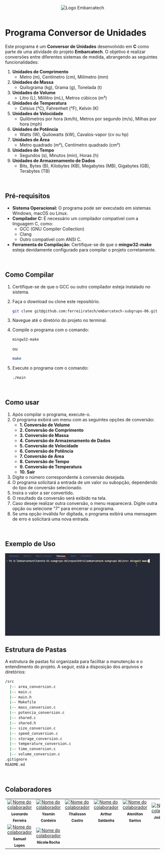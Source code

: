 <div align="center">
    <img src="https://moodle.embarcatech.cepedi.org.br/pluginfile.php/1/theme_moove/logo/1733422525/Group%20658.png" alt="Logo Embarcatech" height="100">
</div>

<br>

# Programa Conversor de Unidades

Este programa é um **Conversor de Unidades** desenvolvido em **C** como parte de uma atividade do projeto **Embarcatech**. O objetivo é realizar conversões entre diferentes sistemas de medida, abrangendo as seguintes funcionalidades:

1. **Unidades de Comprimento**  
   - Metro (m), Centímetro (cm), Milímetro (mm)
2. **Unidades de Massa**  
   - Quilograma (kg), Grama (g), Tonelada (t)
3. **Unidades de Volume**  
   - Litro (L), Mililitro (mL), Metros cúbicos (m³)
4. **Unidades de Temperatura**  
   - Celsius (°C), Fahrenheit (°F), Kelvin (K)
5. **Unidades de Velocidade**  
   - Quilômetros por hora (km/h), Metros por segundo (m/s), Milhas por hora (mph)
6. **Unidades de Potência**  
   - Watts (W), Quilowatts (kW), Cavalos-vapor (cv ou hp)
7. **Unidades de Área**  
   - Metro quadrado (m²), Centímetro quadrado (cm²)
8. **Unidades de Tempo**  
   - Segundos (s), Minutos (min), Horas (h)
9. **Unidades de Armazenamento de Dados**  
   - Bits, Bytes (B), Kilobytes (KB), Megabytes (MB), Gigabytes (GB), Terabytes (TB)

<br>

## Pré-requisitos

- **Sistema Operacional:** O programa pode ser executado em sistemas Windows, macOS ou Linux.  
- **Compilador C:** É necessário um compilador compatível com a linguagem C, como:
  - GCC (GNU Compiler Collection)
  - Clang  
  - Outro compatível com ANSI C.
- **Ferramenta de Compilação:** Certifique-se de que o **mingw32-make** esteja devidamente configurado para compilar o projeto corretamente.

<br>

## Como Compilar

1. Certifique-se de que o GCC ou outro compilador esteja instalado no sistema.  
2. Faça o download ou clone este repositório.
    ```bash
    git clone git@github.com:ferreiiratech/embarcatech-subgrupo-06.git
    ```

3. Navegue até o diretório do projeto no terminal.  
4. Compile o programa com o comando:  
   ```bash
   mingw32-make 
   ```
   ou 
    ```bash
    make
    ```

5. Execute o programa com o comando:
   ```bash
   ./main
   ```
<br>

## Como usar  

1. Após compilar o programa, execute-o.  
2. O programa exibirá um menu com as seguintes opções de conversão:  
    - **1. Conversão de Volume**  
    - **2. Conversão de Comprimento**  
    - **3. Conversão de Massa**  
    - **4. Conversão de Armazenamento de Dados**  
    - **5. Conversão de Velocidade**  
    - **6. Conversão de Potência**  
    - **7. Conversão de Área**
    - **8. Conversão de Tempo**
    - **9. Conversão de Temperatura**
    - **10. Sair** 
3. Digite o número correspondente à conversão desejada.  
4. O programa solicitará a entrada de um valor ou subopção, dependendo do tipo de conversão selecionado.  
5. Insira o valor a ser convertido.  
6. O resultado da conversão será exibido na tela.  
7. Caso deseje realizar outra conversão, o menu reaparecerá. Digite outra opção ou selecione "7" para encerrar o programa.  
8. Se uma opção inválida for digitada, o programa exibirá uma mensagem de erro e solicitará uma nova entrada.  

<br>

## Exemplo de Uso

![assets/execucao.gif](assets/execucao.gif)

## Estrutura de Pastas
A estrutura de pastas foi organizada para facilitar a manutenção e o entendimento do projeto. A seguir, está a disposição dos arquivos e diretórios:

```bash
/src
  |-- area_conversion.c
  |-- main.c
  |-- main.h
  |-- Makefile
  |-- mass_conversion.c
  |-- potencia_conversion.c
  |-- shared.c
  |-- shared.h
  |-- size_conversion.c
  |-- speed_conversion.c
  |-- storage_conversion.c
  |-- temperature_conversion.c
  |-- time_conversion.c
  |-- volume_conversion.c
.gitignore
README.md
```

<br>

## Colaboradores
<table>
  <tr>
    <td align="center">
      <a href="https://github.com/ferreiiratech">
        <img src="https://github.com/ferreiiratech.png" width="100px;" alt="Nome do colaborador"/><br>
        <sub>
          <b>Leonardo Ferreira</b>
        </sub>
      </a>
    </td>
    <td align="center">
      <a href="https://github.com/yasmincsme">
        <img src="https://github.com/yasmincsme.png" width="100px;" alt="Nome do colaborador"/><br>
        <sub>
          <b>Yasmin Cordeiro</b>
        </sub>
      </a>
    </td>
    <td align="center">
      <a href="https://github.com/thalissoncastrog">
        <img src="https://github.com/thalissoncastrog.png" width="100px;" alt="Nome do colaborador"/><br>
        <sub>
          <b>Thalisson Castro</b>
        </sub>
      </a>
    </td>
    <td align="center">
      <a href="https://github.com/ArthurSaldanha01">
        <img src="https://github.com/ArthurSaldanha01.png" width="100px;" alt="Nome do colaborador"/><br>
        <sub>
          <b>Arthur Saldanha</b>
        </sub>
      </a>
    </td>
        <td align="center">
      <a href="https://github.com/ateniltonjr">
        <img src="https://github.com/ateniltonjr.png" width="100px;" alt="Nome do colaborador"/><br>
        <sub>
          <b>Atenilton Santos</b>
        </sub>
      </a>
    </td>
    </td>
        <td align="center">
      <a href="https://github.com/bigodinhojf">
        <img src="https://github.com/bigodinhojf.png" width="100px;" alt="Nome do colaborador"/><br>
        <sub>
          <b>João Felipe</b>
        </sub>
      </a>
    </td>
  </tr>
  <tr>
    </td>
        <td align="center">
      <a href="https://github.com/SamuelLopesH">
        <img src="https://github.com/SamuelLopesH.png" width="100px;" alt="Nome do colaborador"/><br>
        <sub>
          <b>Samuel Lopes</b>
        </sub>
      </a>
    </td>
    </td>
        <td align="center">
      <a href="https://github.com/nrocha46">
        <img src="https://github.com/nrocha46.png" width="100px;" alt="Nome do colaborador"/><br>
        <sub>
          <b>Nicole Rocha</b>
        </sub>
      </a>
    </td>
  </tr>
</table>

